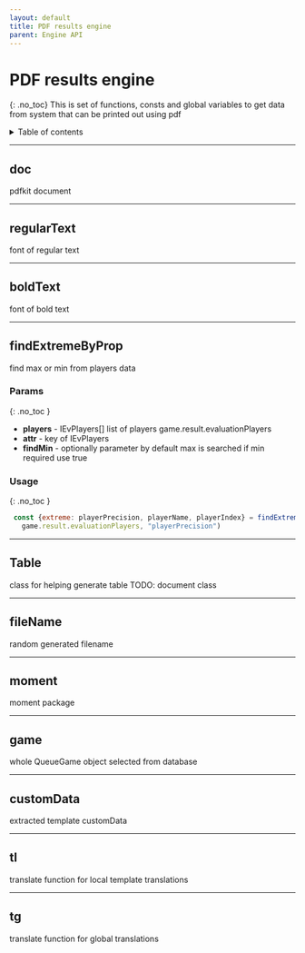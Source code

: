 ```yaml
---
layout: default
title: PDF results engine
parent: Engine API
---
```


# PDF results engine
{: .no_toc}
This is set of functions, consts and global variables to get data from system that can be printed out using pdf

<details markdown="block">
  <summary>
    Table of contents
  </summary>
{: .text-delta }
1. TOC
{:toc}
</details>

---
## doc
pdfkit document



---
## regularText
font of regular text



---
## boldText
font of bold text



---
## findExtremeByProp
find max or min from players data


### Params
{: .no_toc }
- **players** - IEvPlayers[] list of players game.result.evaluationPlayers
- **attr** - key of IEvPlayers
- **findMin** - optionally parameter by default max is searched if min required use true

### Usage
{: .no_toc }
```javascript
 const {extreme: playerPrecision, playerName, playerIndex} = findExtremeByProp(
   game.result.evaluationPlayers, "playerPrecision")
```

---
## Table
class for helping generate table TODO: document class



---
## fileName
random generated filename



---
## moment
moment package



---
## game
whole QueueGame object selected from database



---
## customData
extracted template customData



---
## tl
translate function for local template translations



---
## tg
translate function for global translations


